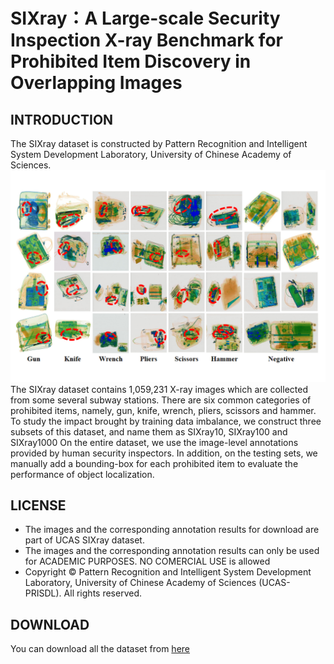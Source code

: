 # SIXray：A Large-scale Security Inspection X-ray Benchmark for  Prohibited Item Discovery in Overlapping Images
## INTRODUCTION
The SIXray dataset is constructed by Pattern Recognition and Intelligent System Development Laboratory, University of Chinese Academy of Sciences.
![image show](image.png )
The SIXray dataset contains 1,059,231 X-ray images which are collected from some several subway stations. There are six common categories of prohibited items, namely, gun, knife, wrench, pliers, scissors and hammer.
To study the impact brought by training data imbalance, we construct three subsets of this dataset, and name them as SIXray10, SIXray100 and SIXray1000
On the entire dataset, we use the image-level annotations provided by human security inspectors. In addition, on the testing sets, we manually add a bounding-box for each prohibited item to evaluate the performance of object localization.
## LICENSE
*  The images and the corresponding annotation results for download are part of UCAS SIXray dataset.
* The images and the corresponding annotation results can only be used for ACADEMIC PURPOSES. NO COMERCIAL USE is allowed
*  Copyright © Pattern Recognition and Intelligent System Development Laboratory, University of Chinese Academy of Sciences (UCAS-PRISDL). All rights reserved.
## DOWNLOAD
You can download all the dataset from [here](https://pan.baidu.com/s/1zSbpapRURc9Uzjl-1ZWI_w)

